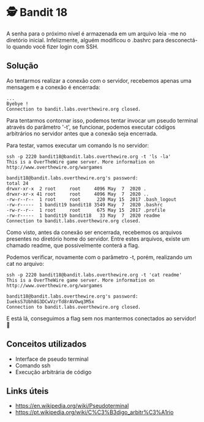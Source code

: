 # 🕵️ Bandit 18

A senha para o próximo nível é armazenada em um arquivo leia -me no diretório inicial. Infelizmente, alguém modificou o .bashrc para desconectá-lo quando você fizer login com SSH.

## Solução

Ao tentarmos realizar a conexão com o servidor, recebemos apenas uma mensagem e a conexão é encerrada:
```
...
Byebye !
Connection to bandit.labs.overthewire.org closed.
```

Para tentarmos contornar isso, podemos tentar invocar um pseudo terminal através do parâmetro '-t', se funcionar, podemos executar códigos arbitrários no servidor antes que a conexão seja encerrada.

Para testar, vamos executar um comando ls no servidor:
```
ssh -p 2220 bandit18@bandit.labs.overthewire.org -t 'ls -la'
This is a OverTheWire game server. More information on http://www.overthewire.org/wargames

bandit18@bandit.labs.overthewire.org's password: 
total 24
drwxr-xr-x  2 root     root     4096 May  7  2020 .
drwxr-xr-x 41 root     root     4096 May  7  2020 ..
-rw-r--r--  1 root     root      220 May 15  2017 .bash_logout
-rw-r-----  1 bandit19 bandit18 3549 May  7  2020 .bashrc
-rw-r--r--  1 root     root      675 May 15  2017 .profile
-rw-r-----  1 bandit19 bandit18   33 May  7  2020 readme
Connection to bandit.labs.overthewire.org closed.
```

Como visto, antes da conexão ser encerrada, recebemos os arquivos presentes no diretório home do servidor. Entre estes arquivos, existe um chamado readme, que possivelmente conterá a flag. 

Podemos verificar, novamente com o parâmetro -t, porém, realizando um cat no arquivo:
```
ssh -p 2220 bandit18@bandit.labs.overthewire.org -t 'cat readme'
This is a OverTheWire game server. More information on http://www.overthewire.org/wargames

bandit18@bandit.labs.overthewire.org's password: 
IueksS7Ubh8G3DCwVzrTd8rAVOwq3M5x
Connection to bandit.labs.overthewire.org closed.
```

E está lá, conseguimos a flag sem nos mantermos conectados ao servidor! 🥷

## Conceitos utilizados

- Interface de pseudo terminal
- Comando ssh
- Execução arbitrária de código

## Links úteis

- https://en.wikipedia.org/wiki/Pseudoterminal
- https://pt.wikipedia.org/wiki/C%C3%B3digo_arbitr%C3%A1rio

